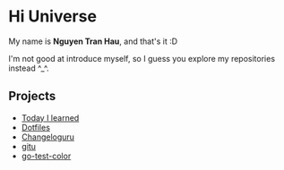 # Hi Universe

My name is **Nguyen Tran Hau**, and that's it :D

I'm not good at introduce myself, so I guess you explore my repositories instead ^\_^.

## Projects

- [Today I learned](https://github.com/haunt98/til)
- [Dotfiles](https://github.com/haunt98/dotfiles)
- [Changeloguru](https://github.com/haunt98/changeloguru)
- [gitu](https://github.com/haunt98/gitu)
- [go-test-color](https://github.com/haunt98/go-test-color)

